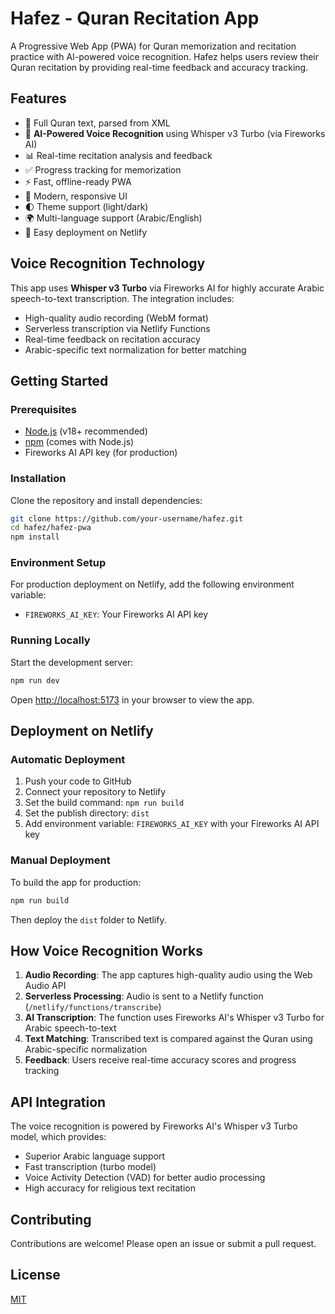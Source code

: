 # Hafez - Quran Recitation App

A Progressive Web App (PWA) for Quran memorization and recitation practice with AI-powered voice recognition. Hafez helps users review their Quran recitation by providing real-time feedback and accuracy tracking.

## Features
- 📖 Full Quran text, parsed from XML
- 🎤 **AI-Powered Voice Recognition** using Whisper v3 Turbo (via Fireworks AI)
- 📊 Real-time recitation analysis and feedback
- ✅ Progress tracking for memorization
- ⚡ Fast, offline-ready PWA
- 🌙 Modern, responsive UI
- 🌓 Theme support (light/dark)
- 🌍 Multi-language support (Arabic/English)
- 🚀 Easy deployment on Netlify

## Voice Recognition Technology

This app uses **Whisper v3 Turbo** via Fireworks AI for highly accurate Arabic speech-to-text transcription. The integration includes:

- High-quality audio recording (WebM format)
- Serverless transcription via Netlify Functions
- Real-time feedback on recitation accuracy
- Arabic-specific text normalization for better matching

## Getting Started

### Prerequisites
- [Node.js](https://nodejs.org/) (v18+ recommended)
- [npm](https://www.npmjs.com/) (comes with Node.js)
- Fireworks AI API key (for production)

### Installation
Clone the repository and install dependencies:

```bash
git clone https://github.com/your-username/hafez.git
cd hafez/hafez-pwa
npm install
```

### Environment Setup
For production deployment on Netlify, add the following environment variable:
- `FIREWORKS_AI_KEY`: Your Fireworks AI API key

### Running Locally
Start the development server:

```bash
npm run dev
```

Open [http://localhost:5173](http://localhost:5173) in your browser to view the app.

## Deployment on Netlify

### Automatic Deployment
1. Push your code to GitHub
2. Connect your repository to Netlify
3. Set the build command: `npm run build`
4. Set the publish directory: `dist`
5. Add environment variable: `FIREWORKS_AI_KEY` with your Fireworks AI API key

### Manual Deployment
To build the app for production:

```bash
npm run build
```

Then deploy the `dist` folder to Netlify.

## How Voice Recognition Works

1. **Audio Recording**: The app captures high-quality audio using the Web Audio API
2. **Serverless Processing**: Audio is sent to a Netlify function (`/netlify/functions/transcribe`)
3. **AI Transcription**: The function uses Fireworks AI's Whisper v3 Turbo for Arabic speech-to-text
4. **Text Matching**: Transcribed text is compared against the Quran using Arabic-specific normalization
5. **Feedback**: Users receive real-time accuracy scores and progress tracking

## API Integration

The voice recognition is powered by Fireworks AI's Whisper v3 Turbo model, which provides:
- Superior Arabic language support
- Fast transcription (turbo model)
- Voice Activity Detection (VAD) for better audio processing
- High accuracy for religious text recitation

## Contributing
Contributions are welcome! Please open an issue or submit a pull request.

## License
[MIT](LICENSE)